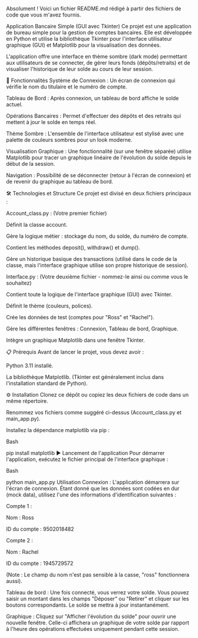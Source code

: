 Absolument ! Voici un fichier README.md rédigé à partir des fichiers de code que vous m'avez fournis.

Application Bancaire Simple (GUI avec Tkinter)
Ce projet est une application de bureau simple pour la gestion de comptes bancaires. Elle est développée en Python et utilise la bibliothèque Tkinter pour l'interface utilisateur graphique (GUI) et Matplotlib pour la visualisation des données.

L'application offre une interface en thème sombre (dark mode) permettant aux utilisateurs de se connecter, de gérer leurs fonds (dépôts/retraits) et de visualiser l'historique de leur solde au cours de leur session.

🚀 Fonctionnalités
Système de Connexion : Un écran de connexion qui vérifie le nom du titulaire et le numéro de compte.

Tableau de Bord : Après connexion, un tableau de bord affiche le solde actuel.

Opérations Bancaires : Permet d'effectuer des dépôts et des retraits qui mettent à jour le solde en temps réel.

Thème Sombre : L'ensemble de l'interface utilisateur est stylisé avec une palette de couleurs sombres pour un look moderne.

Visualisation Graphique : Une fonctionnalité (sur une fenêtre séparée) utilise Matplotlib pour tracer un graphique linéaire de l'évolution du solde depuis le début de la session.

Navigation : Possibilité de se déconnecter (retour à l'écran de connexion) et de revenir du graphique au tableau de bord.

🛠️ Technologies et Structure
Ce projet est divisé en deux fichiers principaux :

Account_class.py : (Votre premier fichier)

Définit la classe account.

Gère la logique métier : stockage du nom, du solde, du numéro de compte.

Contient les méthodes deposit(), withdraw() et dump().

Gère un historique basique des transactions (utilisé dans le code de la classe, mais l'interface graphique utilise son propre historique de session).

Interface.py : (Votre deuxième fichier - nommez-le ainsi ou comme vous le souhaitez)

Contient toute la logique de l'interface graphique (GUI) avec Tkinter.

Définit le thème (couleurs, polices).

Crée les données de test (comptes pour "Ross" et "Rachel").

Gère les différentes fenêtres : Connexion, Tableau de bord, Graphique.

Intègre un graphique Matplotlib dans une fenêtre Tkinter.

📋 Prérequis
Avant de lancer le projet, vous devez avoir :

Python 3.11 installé.

La bibliothèque Matplotlib. (Tkinter est généralement inclus dans l'installation standard de Python).

⚙️ Installation
Clonez ce dépôt ou copiez les deux fichiers de code dans un même répertoire.

Renommez vos fichiers comme suggéré ci-dessus (Account_class.py et main_app.py).

Installez la dépendance matplotlib via pip :

Bash

pip install matplotlib
▶️ Lancement de l'application
Pour démarrer l'application, exécutez le fichier principal de l'interface graphique :

Bash

python main_app.py
Utilisation
Connexion : L'application démarrera sur l'écran de connexion. Étant donné que les données sont codées en dur (mock data), utilisez l'une des informations d'identification suivantes :

Compte 1 :

Nom : Ross

ID du compte : 9502018482

Compte 2 :

Nom : Rachel

ID du compte : 1945729572

(Note : Le champ du nom n'est pas sensible à la casse, "ross" fonctionnera aussi).

Tableau de bord : Une fois connecté, vous verrez votre solde. Vous pouvez saisir un montant dans les champs "Déposer" ou "Retirer" et cliquer sur les boutons correspondants. Le solde se mettra à jour instantanément.

Graphique : Cliquez sur "Afficher l'évolution du solde" pour ouvrir une nouvelle fenêtre. Celle-ci affichera un graphique de votre solde par rapport à l'heure des opérations effectuées uniquement pendant cette session.
